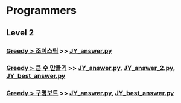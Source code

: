 # Programmers

## Level 2

### [Greedy > 조이스틱](https://programmers.co.kr/learn/courses/30/lessons/42860) >> [JY_answer.py](JY_Joystick.py)

### [Greedy > 큰 수 만들기](https://programmers.co.kr/learn/courses/30/lessons/42883) >> [JY_answer.py](JY_make_big_num_1.py), [JY_answer_2.py](JY_make_big_num_2.py), [JY_best_answer.py](JY_make_big_num_3.py)

### [Greedy > 구명보트](https://programmers.co.kr/learn/courses/30/lessons/42885) >> [JY_answer.py](JY_lifeboat.py), [JY_best_answer.py](JY_lifeboat_1.py)
